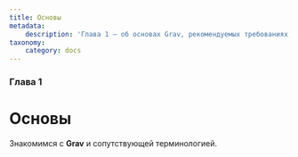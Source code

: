 ```yaml
---
title: Основы
metadata:
    description: 'Глава 1 — об основах Grav, рекомендуемых требованиях, установке, структуре папок и обновлении.'
taxonomy:
    category: docs
---
```


### Глава 1

# Основы

Знакомимся с **Grav** и сопутствующей терминологией.
